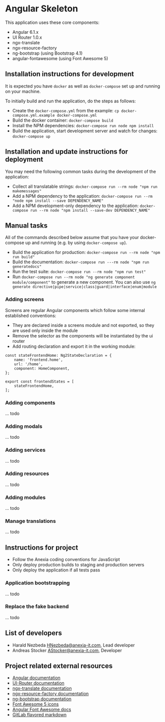# Angular Skeleton

This application uses these core components:
* Angular 6.1.x
* UI Router 1.0.x
* ngx-translate
* ngx-resource-factory
* ng-bootstrap (using Bootstrap 4.1)
* angular-fontawesome (using Font Awesome 5)


## Installation instructions for development

It is expected you have `docker` as well as `docker-compose` set up and running on your machine.

To initially build and run the application, do the steps as follows:
* Create the `docker-compose.yml` from the example: `cp docker-compose.yml.example docker-compose.yml`
* Build the docker container: `docker-compose build`
* Install the NPM dependencies: `docker-compose run node npm install`
* Build the application, start development server and watch for changes: `docker-compose up`

## Installation and update instructions for deployment

You may need the following common tasks during the development of the application:
* Collect all translatable strings: `docker-compose run --rm node "npm run makemessages"`
* Add a NPM dependency to the application: `docker-compose run --rm "node npm install --save DEPENDENCY_NAME"`
* Add a NPM development-only dependency to the application: `docker-compose run --rm node "npm install --save-dev DEPENDENCY_NAME"`

## Manual tasks

All of the commands described below assume that you have your docker-compose up and running (e.g. by using `docker-compose up`).
* Build the application for production: `docker-compose run --rm node "npm run build"`
* Build the documentation: `docker-compose run ---rm node "npm run generatedocs"`
* Run the test suite: `docker-compose run --rm node "npm run test"`
* Run `docker-compose run --rm node "ng generate component module/component"` to generate a new component. You can also use `ng generate directive|pipe|service|class|guard|interface|enum|module`

### Adding screens

Screens are regular Angular components which follow some internal established conventions:

* They are declared inside a screens module and not exported, so they are used only inside the module
* Remove the selector as the components will be instantiated by the ui router
* Add routing declaration and export it in the working module:

```
const stateFrontendHome: Ng2StateDeclaration = {
    name: 'frontend.home',
    url: '/home',
    component: HomeComponent,
};

export const frontendStates = [
    stateFrontendHome,
];

```

### Adding components

... todo


### Adding modals

... todo


### Adding services

... todo

### Adding resources

... todo

### Adding modules

... todo


### Manage translations

... todo

## Instructions for project

* Follow the Anexia coding conventions for JavaScript
* Only deploy production builds to staging and production servers
* Only deploy the application if all tests pass

### Application bootstrapping

... todo

### Replace the fake backend

... todo

## List of developers

* Harald Nezbeda <HNezbeda@anexia-it.com>, Lead developer
* Andreas Stocker <AStocker@anexia-it.com>, Developer

## Project related external resources

* [Angular documentation](https://angular.io/docs)
* [UI-Router documentation](https://ui-router.github.io/ng2/)
* [ngx-translate documentation](https://github.com/ngx-translate/core)
* [ngx-resource-factory documentation](https://github.com/beachmachine/ngx-resource-factory)
* [ng-bootstrap documentation](https://ng-bootstrap.github.io/#/home)
* [Font Awesome 5 icons](https://fontawesome.com/icons?d=gallery&m=free)
* [Angular Font Awesome docs](https://github.com/FortAwesome/angular-fontawesome)
* [GitLab flavored markdown](https://docs.gitlab.com/ee/user/markdown.html)
